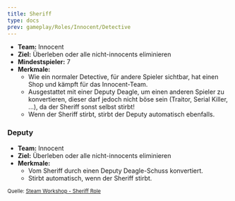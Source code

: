 ```yaml
---
title: Sheriff
type: docs
prev: gameplay/Roles/Innocent/Detective
---
```


- **Team:** Innocent
- **Ziel:** Überleben oder alle nicht-innocents eliminieren
- **Mindestspieler:** 7
- **Merkmale:**
  - Wie ein normaler Detective, für andere Spieler sichtbar, hat einen Shop und kämpft für das Innocent-Team.
  - Ausgestattet mit einer Deputy Deagle, um einen anderen Spieler zu konvertieren, dieser darf jedoch nicht böse sein (Traitor, Serial Killer, ...), da der Sheriff sonst selbst stirbt!
  - Wenn der Sheriff stirbt, stirbt der Deputy automatisch ebenfalls.

### Deputy

- **Team:** Innocent
- **Ziel:** Überleben oder alle nicht-innocents eliminieren
- **Merkmale:**
  - Vom Sheriff durch einen Deputy Deagle-Schuss konvertiert.
  - Stirbt automatisch, wenn der Sheriff stirbt.

<small>Quelle: [Steam Workshop - Sheriff Role](https://steamcommunity.com/sharedfiles/filedetails/?id=1885871635)</small>
